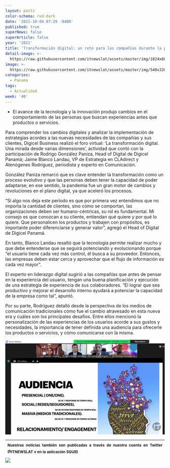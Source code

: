 ```yaml
---
layout: posts
color-schema: red-dark
date: '2021-10-04 07:29 -0400'
published: true
superNews: false
superArticle: false
year: '2021'
title: 'Transformación digital: un reto para las compañías durante la pandemia'
detail-image: >-
  https://raw.githubusercontent.com/itnewslat/assets/master/img/1024x680/transformacion-digicel-g.jpg
image: >-
  https://raw.githubusercontent.com/itnewslat/assets/master/img/540x320/transformacion-digicel-p.jpg
categories:
  - Panama
tags:
  - Actualidad
week: '40'
---
```

- El avance de la tecnología y la innovación produjo cambios en el comportamiento de las personas que buscan experiencias antes que productos o servicios.


Para comprender los cambios digitales y analizar la implementación de estrategias acordes a las nuevas necesidades de las compañías y sus clientes, Digicel Business realizó el foro virtual: ‘La transformación digital. Una mirada desde varias dimensiones’, actividad que contó con la participación de Rodrigo González Paniza, Head of Digital de Digicel Panamá; Jaime Blanco Landau, VP de Estrategia en CLAdirect y Atenógenes Rodríguez, periodista y experto en Comunicación. 

González Paniza remarcó que es clave entender la transformación como un proceso evolutivo y que las personas deben tener la capacidad de poder adaptarse; en ese sentido, la pandemia fue un gran motor de cambios y revoluciones en el plano digital, ya que aceleró los procesos.

“Si algo nos deja este período es que por primera vez entendimos que no importa la cantidad de clientes, sino cómo se comportan, las organizaciones deben ser humano-céntricas, su rol es fundamental. Mi consejo es que conozcan a su cliente, entiendan qué quiere y por qué lo quiere. Que personalicen los productos y trabajen con propósitos, es importante poder diferenciarse y generar valor”, agregó el Head of Digital de Digicel Panamá.

En tanto, Blanco Landau resaltó que la tecnología permite realizar mucho y que debe entenderse que se seguirá potenciando y evolucionando porque “el usuario tiene cada vez más control, él busca a su proveedor. Entonces, las empresas deben estar cerca y aprovechar que el flujo de información es cada vez mayor”. 

El experto en liderazgo digital sugirió a las compañías que antes de pensar en la experiencia del usuario, tengan una buena planificación y ejecución de una estrategia de experiencia de sus colaboradores. “El lograr que sea productivo y mejorar el desarrollo interno ayudará a potenciar la capacidad de la empresa como tal”, apuntó.

Por su parte, Rodríguez detalló desde la perspectiva de los medios de comunicación tradicionales cómo fue el cambio atravesado en esta nueva era y cuáles son los principales desafíos. Entre ellos mencionó la personalización de las experiencias de los usuarios acorde a sus gustos y necesidades, la importancia de tener definida una audiencia para ofrecerle los productos o servicios, y cómo comunicarse con la misma. 

![](https://raw.githubusercontent.com/itnewslat/assets/master/img/540x320/transformacion-digicel-p.jpg)

<table style="height: 42px;" width="569">
<tbody>
<tr>
<td style="text-align: justify;"><sub><strong>Nuestras noticias también son publicadas a través de nuestra cuenta en Twitter <a href="https://twitter.com/itnewslat?lang=es">@ITNEWSLAT</a> y en la aplicación <a href="https://squidapp.co/en/">SQUID</a></strong></sub></td>
</tr>
</tbody>
</table>

<img src="https://tracker.metricool.com/c3po.jpg?hash=56f88a41e39ab42c063cc51676587a04"/>